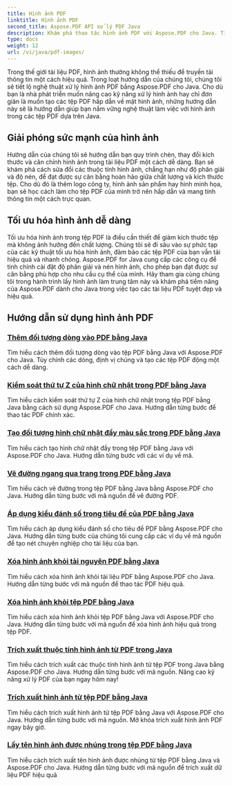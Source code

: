 ```yaml
---
title: Hình ảnh PDF
linktitle: Hình ảnh PDF
second_title: Aspose.PDF API xử lý PDF Java
description: Khám phá thao tác hình ảnh PDF với Aspose.PDF cho Java. Tìm hiểu cách chèn, sửa đổi và tối ưu hóa hình ảnh trong tệp PDF một cách dễ dàng.
type: docs
weight: 12
url: /vi/java/pdf-images/
---
```


Trong thế giới tài liệu PDF, hình ảnh thường không thể thiếu để truyền tải thông tin một cách hiệu quả. Trong loạt hướng dẫn của chúng tôi, chúng tôi sẽ tiết lộ nghệ thuật xử lý hình ảnh PDF bằng Aspose.PDF cho Java. Cho dù bạn là nhà phát triển muốn nâng cao kỹ năng xử lý hình ảnh hay chỉ đơn giản là muốn tạo các tệp PDF hấp dẫn về mặt hình ảnh, những hướng dẫn này sẽ là hướng dẫn giúp bạn nắm vững nghệ thuật làm việc với hình ảnh trong các tệp PDF dựa trên Java.

## Giải phóng sức mạnh của hình ảnh

Hướng dẫn của chúng tôi sẽ hướng dẫn bạn quy trình chèn, thay đổi kích thước và căn chỉnh hình ảnh trong tài liệu PDF một cách dễ dàng. Bạn sẽ khám phá cách sửa đổi các thuộc tính hình ảnh, chẳng hạn như độ phân giải và độ nén, để đạt được sự cân bằng hoàn hảo giữa chất lượng và kích thước tệp. Cho dù đó là thêm logo công ty, hình ảnh sản phẩm hay hình minh họa, bạn sẽ học cách làm cho tệp PDF của mình trở nên hấp dẫn và mang tính thông tin một cách trực quan.

## Tối ưu hóa hình ảnh dễ dàng

Tối ưu hóa hình ảnh trong tệp PDF là điều cần thiết để giảm kích thước tệp mà không ảnh hưởng đến chất lượng. Chúng tôi sẽ đi sâu vào sự phức tạp của các kỹ thuật tối ưu hóa hình ảnh, đảm bảo các tệp PDF của bạn vẫn tải hiệu quả và nhanh chóng. Aspose.PDF for Java cung cấp các công cụ để tinh chỉnh cài đặt độ phân giải và nén hình ảnh, cho phép bạn đạt được sự cân bằng phù hợp cho nhu cầu cụ thể của mình. Hãy tham gia cùng chúng tôi trong hành trình lấy hình ảnh làm trung tâm này và khám phá tiềm năng của Aspose.PDF dành cho Java trong việc tạo các tài liệu PDF tuyệt đẹp và hiệu quả.

## Hướng dẫn sử dụng hình ảnh PDF
### [Thêm đối tượng dòng vào PDF bằng Java](./add-line-object-to-pdf-using-java/)
Tìm hiểu cách thêm đối tượng dòng vào tệp PDF bằng Java với Aspose.PDF cho Java. Tùy chỉnh các dòng, định vị chúng và tạo các tệp PDF động một cách dễ dàng.
### [Kiểm soát thứ tự Z của hình chữ nhật trong PDF bằng Java](./controlling-z-order-of-rectangle-in-pdf-with-java/)
Tìm hiểu cách kiểm soát thứ tự Z của hình chữ nhật trong tệp PDF bằng Java bằng cách sử dụng Aspose.PDF cho Java. Hướng dẫn từng bước để thao tác PDF chính xác.
### [Tạo đối tượng hình chữ nhật đầy màu sắc trong PDF bằng Java](./create-filled-rectangle-object-in-pdf-using-java/)
Tìm hiểu cách tạo hình chữ nhật đầy trong tệp PDF bằng Java với Aspose.PDF cho Java. Hướng dẫn từng bước với các ví dụ về mã.
### [Vẽ đường ngang qua trang trong PDF bằng Java](./drawing-line-across-the-page-in-pdf-with-java/)
Tìm hiểu cách vẽ đường trong tệp PDF bằng Java bằng Aspose.PDF cho Java. Hướng dẫn từng bước với mã nguồn để vẽ đường PDF.
### [Áp dụng kiểu đánh số trong tiêu đề của PDF bằng Java](./apply-numbering-style-in-heading-of-pdf-using-java/)
Tìm hiểu cách áp dụng kiểu đánh số cho tiêu đề PDF bằng Aspose.PDF cho Java. Hướng dẫn từng bước của chúng tôi cung cấp các ví dụ về mã nguồn để tạo nét chuyên nghiệp cho tài liệu của bạn.
### [Xóa hình ảnh khỏi tài nguyên PDF bằng Java](./delete-image-from-pdf-resources-using-java/)
Tìm hiểu cách xóa hình ảnh khỏi tài liệu PDF bằng Aspose.PDF cho Java. Hướng dẫn từng bước với mã nguồn để thao tác PDF hiệu quả.
### [Xóa hình ảnh khỏi tệp PDF bằng Java](./delete-images-from-pdf-file-using-java/)
Tìm hiểu cách xóa hình ảnh khỏi tệp PDF bằng Java với Aspose.PDF cho Java. Hướng dẫn từng bước với mã nguồn để xóa hình ảnh hiệu quả trong tệp PDF.
### [Trích xuất thuộc tính hình ảnh từ PDF trong Java](./extract-image-properties-from-pdf-in-java/)
Tìm hiểu cách trích xuất các thuộc tính hình ảnh từ tệp PDF trong Java bằng Aspose.PDF cho Java. Hướng dẫn từng bước với mã nguồn. Nâng cao kỹ năng xử lý PDF của bạn ngay hôm nay!
### [Trích xuất hình ảnh từ tệp PDF bằng Java](./extract-images-from-pdf-file-using-java/)
Tìm hiểu cách trích xuất hình ảnh từ tệp PDF bằng Java với Aspose.PDF cho Java. Hướng dẫn từng bước với mã nguồn. Mở khóa trích xuất hình ảnh PDF ngay bây giờ.
### [Lấy tên hình ảnh được nhúng trong tệp PDF bằng Java](./get-name-of-images-embedded-in-pdf-file-using-java/)
Tìm hiểu cách trích xuất tên hình ảnh được nhúng từ tệp PDF bằng Java và Aspose.PDF cho Java. Hướng dẫn từng bước với mã nguồn để trích xuất dữ liệu PDF hiệu quả